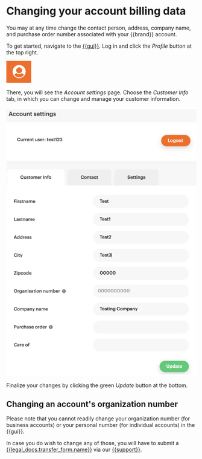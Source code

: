 # Changing your account billing data

You may at any time change the contact person, address, company name, and purchase order number associated with your {{brand}} account.

To get started, navigate to the [{{gui}}](https://{{gui_domain}}).
Log in and click the _Profile_ button at the top right.

![Orange avatar person with white background.](assets/picture-profile.png)

There, you will see the _Account settings_ page.
Choose the _Customer Info_ tab, in which you can change and manage your customer information.

![The "Customer Info" tab with a green "Update" button to complete the changes](assets/picture-changecustomerinfo2.png)

Finalize your changes by clicking the green _Update_ button at the bottom.

## Changing an account's organization number

Please note that you cannot readily change your organization number (for business accounts) or your personal number (for individual accounts) in the {{gui}}.

In case you do wish to change any of those, you will have to submit a [{{legal_docs.transfer_form.name}}]({{legal_docs.transfer_form.url}}) via our [{{support}}](https://{{support_domain}}/servicedesk).
